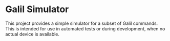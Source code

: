 # Galil Simulator

This project provides a simple simulator for a subset of Galil commands.
This is intended for use in automated tests or during development, when no actual device is available.

